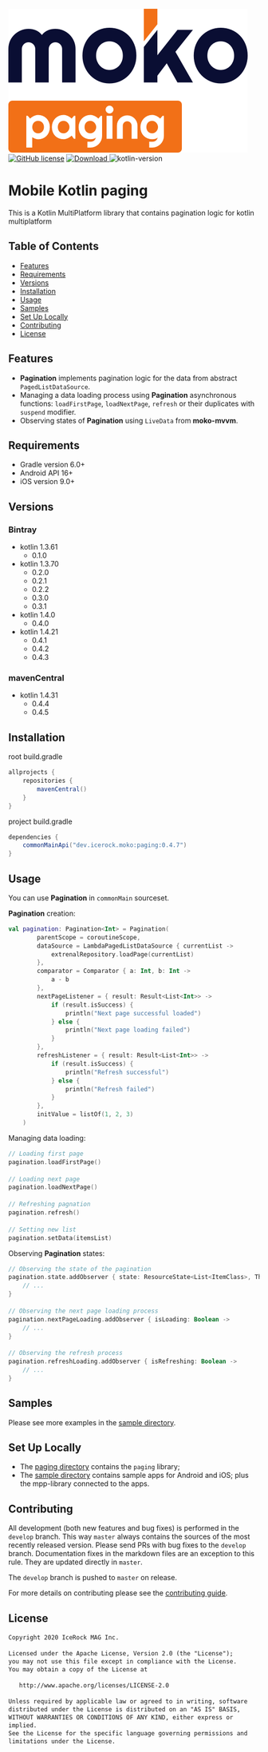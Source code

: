![moko-paging](img/logo.png)  
[![GitHub license](https://img.shields.io/badge/license-Apache%20License%202.0-blue.svg?style=flat)](http://www.apache.org/licenses/LICENSE-2.0) [![Download](https://img.shields.io/maven-central/v/dev.icerock.moko/paging) ](https://repo1.maven.org/maven2/dev/icerock/moko/paging) ![kotlin-version](https://img.shields.io/badge/kotlin-1.4.31-orange)

# Mobile Kotlin paging
This is a Kotlin MultiPlatform library that contains pagination logic for kotlin multiplatform

## Table of Contents
- [Features](#features)
- [Requirements](#requirements)
- [Versions](#versions)
- [Installation](#installation)
- [Usage](#usage)
- [Samples](#samples)
- [Set Up Locally](#set-up-locally)
- [Contributing](#contributing)
- [License](#license)

## Features
- **Pagination** implements pagination logic for the data from abstract `PagedListDataSource`.
- Managing a data loading process using **Pagination** asynchronous functions: `loadFirstPage`, `loadNextPage`,
`refresh` or their duplicates with `suspend` modifier.
- Observing states of **Pagination** using `LiveData` from **moko-mvvm**.

## Requirements
- Gradle version 6.0+
- Android API 16+
- iOS version 9.0+

## Versions
### Bintray
- kotlin 1.3.61
  - 0.1.0
- kotlin 1.3.70
  - 0.2.0
  - 0.2.1
  - 0.2.2
  - 0.3.0
  - 0.3.1
- kotlin 1.4.0
  - 0.4.0
- kotlin 1.4.21
  - 0.4.1
  - 0.4.2
  - 0.4.3
### mavenCentral
- kotlin 1.4.31
  - 0.4.4
  - 0.4.5

## Installation
root build.gradle  
```groovy
allprojects {
    repositories {
        mavenCentral()
    }
}
```

project build.gradle
```groovy
dependencies {
    commonMainApi("dev.icerock.moko:paging:0.4.7")
}
```

## Usage

You can use **Pagination** in `commonMain` sourceset.

**Pagination** creation:

```kotlin
val pagination: Pagination<Int> = Pagination(
        parentScope = coroutineScope,
        dataSource = LambdaPagedListDataSource { currentList ->
            extrenalRepository.loadPage(currentList) 
        },
        comparator = Comparator { a: Int, b: Int ->
            a - b
        },
        nextPageListener = { result: Result<List<Int>> ->
            if (result.isSuccess) {
                println("Next page successful loaded")
            } else {
                println("Next page loading failed")
            }
        },
        refreshListener = { result: Result<List<Int>> ->
            if (result.isSuccess) {
                println("Refresh successful")
            } else {
                println("Refresh failed")
            }
        },
        initValue = listOf(1, 2, 3)
    )
```

Managing data loading:

```kotlin
// Loading first page
pagination.loadFirstPage()

// Loading next page
pagination.loadNextPage()

// Refreshing pagnation
pagination.refresh()

// Setting new list
pagination.setData(itemsList)
```

Observing **Pagination** states:

```kotlin
// Observing the state of the pagination
pagination.state.addObserver { state: ResourceState<List<ItemClass>, Throwable> -> 
    // ...
}

// Observing the next page loading process
pagination.nextPageLoading.addObserver { isLoading: Boolean -> 
    // ...
}

// Observing the refresh process
pagination.refreshLoading.addObserver { isRefreshing: Boolean -> 
    // ...    
}
```

## Samples
Please see more examples in the [sample directory](sample).

## Set Up Locally 
- The [paging directory](paging) contains the `paging` library;
- The [sample directory](sample) contains sample apps for Android and iOS; plus the mpp-library connected to the apps.

## Contributing
All development (both new features and bug fixes) is performed in the `develop` branch. This way `master` always contains the sources of the most recently released version. Please send PRs with bug fixes to the `develop` branch. Documentation fixes in the markdown files are an exception to this rule. They are updated directly in `master`.

The `develop` branch is pushed to `master` on release.

For more details on contributing please see the [contributing guide](CONTRIBUTING.md).

## License
        
    Copyright 2020 IceRock MAG Inc.
    
    Licensed under the Apache License, Version 2.0 (the "License");
    you may not use this file except in compliance with the License.
    You may obtain a copy of the License at
    
       http://www.apache.org/licenses/LICENSE-2.0
    
    Unless required by applicable law or agreed to in writing, software
    distributed under the License is distributed on an "AS IS" BASIS,
    WITHOUT WARRANTIES OR CONDITIONS OF ANY KIND, either express or implied.
    See the License for the specific language governing permissions and
    limitations under the License.
